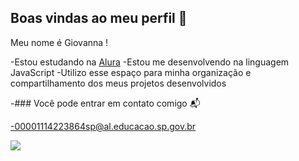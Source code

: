 ## Boas vindas ao meu perfil 🖤

Meu nome é Giovanna !

-Estou estudando na [Alura](https://www.alura.com.br)
-Estou me desenvolvendo na linguagem JavaScript
-Utilizo esse espaço para minha organização e compartilhamento dos meus projetos desenvolvidos

-### Você pode entrar em contato comigo 📬

-00001114223864sp@al.educacao.sp.gov.br

![](https://media1.tenor.com/m/4JrXa9-Bp1QAAAAC/thomas-the-maze-runner.gif)
